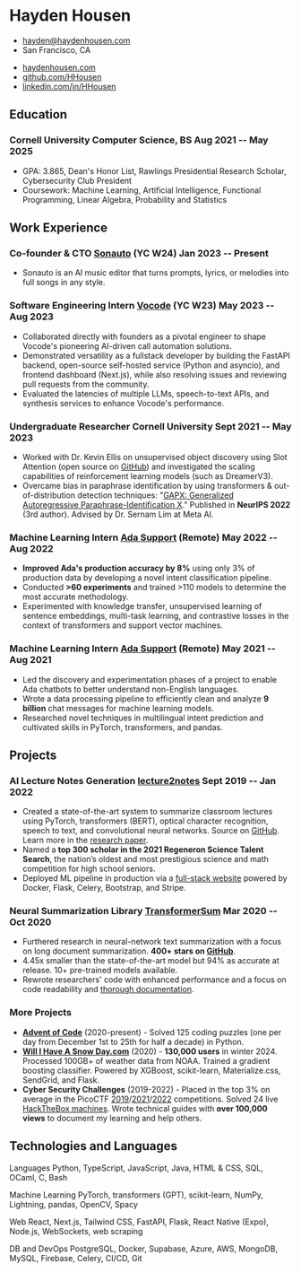 <!-- The (first) h1 will be used as the <title> of the HTML page -->
# Hayden Housen

<!-- The unordered list immediately after the h1 will be formatted on a single
line. It is intended to be used for contact details -->
- <hayden@haydenhousen.com>
- San Francisco, CA

<!-- Social Links -->
- [haydenhousen.com](https://haydenhousen.com)
- [github.com/HHousen](https://github.com/HHousen)
- [linkedin.com/in/HHousen](https://linkedin.com/in/HHousen)

<!-- The paragraph after the h1 and ul and before the first h2 is optional. It
is intended to be used for a short summary. -->

## Education

### <span>Cornell University</span> <span><span>Computer Science, BS</span> <span>Aug 2021 -- May 2025</span></span>

- GPA: 3.865, Dean's Honor List, Rawlings Presidential Research Scholar, Cybersecurity Club President
- Coursework: Machine Learning, Artificial Intelligence, Functional Programming, Linear Algebra, Probability and Statistics

## Work Experience

<!-- You have to wrap the "left" and "right" half of these headings in spans by
hand -->
### <span>Co-founder & CTO</span> <span><span><a href="https://sonauto.ai">Sonauto</a> (YC W24)</span> <span>Jan 2023 -- Present</span></span>

- Sonauto is an AI music editor that turns prompts, lyrics, or melodies into full songs in any style.

### <span>Software Engineering Intern</span> <span><span><a href="https://vocode.dev">Vocode</a> (YC W23)</span> <span>May 2023 -- Aug 2023</span></span>

- Collaborated directly with founders as a pivotal engineer to shape Vocode's pioneering AI-driven call automation solutions.
- Demonstrated versatility as a fullstack developer by building the FastAPI backend, open-source self-hosted service (Python and asyncio), and frontend dashboard (Next.js), while also resolving issues and reviewing pull requests from the community.
- Evaluated the latencies of multiple LLMs, speech-to-text APIs, and synthesis services to enhance Vocode's performance.

### <span>Undergraduate Researcher</span> <span><span>Cornell University</span> <span>Sept 2021 -- May 2023</span></span>

- Worked with Dr. Kevin Ellis on unsupervised object discovery using Slot Attention (open source on [GitHub](https://github.com/HHousen/object-discovery-pytorch)) and investigated the scaling capabilities of reinforcement learning models (such as DreamerV3).
- Overcame bias in paraphrase identification by using transformers & out-of-distribution detection techniques: "[GAPX: Generalized](https://haydenhousen.com/media/GAPX.pdf) [Autoregressive Paraphrase-Identification X](https://haydenhousen.com/media/GAPX.pdf)." Published in **NeurIPS 2022** (3rd author). Advised by Dr. Sernam Lim at Meta AI.

### <span>Machine Learning Intern</span> <span><span><a href="https://ada.cx">Ada Support</a> (Remote)</span> <span>May 2022 -- Aug 2022</span></span>

- **Improved Ada's production accuracy by 8%** using only 3% of production data by developing a novel intent classification pipeline.
- Conducted **>60 experiments** and trained >110 models to determine the most accurate methodology.
- Experimented with knowledge transfer, unsupervised learning of sentence embeddings, multi-task learning, and contrastive losses in the context of transformers and support vector machines.

### <span>Machine Learning Intern</span> <span><span><a href="https://ada.cx">Ada Support</a> (Remote)</span> <span>May 2021 -- Aug 2021</span></span>

- Led the discovery and experimentation phases of a project to enable Ada chatbots to better understand non-English languages.
- Wrote a data processing pipeline to efficiently clean and analyze **9 billion** chat messages for machine learning models.
- Researched novel techniques in multilingual intent prediction and cultivated skills in PyTorch, transformers, and pandas.

## Projects

### <span>AI Lecture Notes Generation</span> <span><span><a href="https://haydenhousen.com/projects/lecture2notes/">lecture2notes</a></span> <span>Sept 2019 -- Jan 2022</span></span>

- Created a state-of-the-art system to summarize classroom lectures using PyTorch, transformers (BERT), optical character recognition, speech to text, and convolutional neural networks. Source on [GitHub](https://github.com/HHousen/lecture2notes/). Learn more in the [research paper](https://haydenhousen.com/media/lecture2notes-paper-v1.pdf).
- Named a **top 300 scholar in the 2021 Regeneron Science Talent Search**, the nation’s oldest and most prestigious science and math competition for high school seniors.
- Deployed ML pipeline in production via a [full-stack website](https://lecture2notes.com/) powered by Docker, Flask, Celery, Bootstrap, and Stripe.

### <span>Neural Summarization Library</span> <span><span><a href="https://github.com/HHousen/TransformerSum">TransformerSum</a></span> <span>Mar 2020 -- Oct 2020</span></span>

- Furthered research in neural-network text summarization with a focus on long document summarization. **400+ stars on [GitHub](https://github.com/HHousen/TransformerSum)**.
- 4.45x smaller than the state-of-the-art model but 94% as accurate at release. 10+ pre-trained models available.
- Rewrote researchers' code with enhanced performance and a focus on code readability and [thorough documentation](https://transformersum.readthedocs.io/en/latest/).

### <span>More Projects</span>

- **[Advent of Code](https://github.com/HHousen/advent-of-code)** (2020-present) - Solved 125 coding puzzles (one per day from December 1st to 25th for half a decade) in Python.
- **[Will I Have A Snow Day.com](https://haydenhousen.com/projects/will-i-have-a-snow-day/)** (2020) - **130,000 users** in winter 2024. Processed 100GB+ of weather data from NOAA. Trained a gradient boosting classifier. Powered by XGBoost, scikit-learn, Materialize.css, SendGrid, and Flask.
- **Cyber Security Challenges** (2019-2022) - Placed in the top 3% on average in the PicoCTF [2019](https://github.com/HHousen/PicoCTF-2019)/[2021](https://github.com/HHousen/PicoCTF-2021)/[2022](https://github.com/HHousen/PicoCTF-2022) competitions. Solved 24 live [HackTheBox machines](https://htb.haydenhousen.com/). Wrote technical guides with **over 100,000 views** to document my learning and help others.

## Technologies and Languages

<span>Languages</span> <span>Python, TypeScript, JavaScript, Java, HTML & CSS, SQL, OCaml, C, Bash</span>

<span>Machine Learning</span> <span>PyTorch, transformers (GPT), scikit-learn, NumPy, Lightning, pandas, OpenCV, Spacy</span>

<span>Web</span> <span>React, Next.js, Tailwind CSS, FastAPI, Flask, React Native (Expo), Node.js, WebSockets, web scraping</span>

<span>DB and DevOps</span> <span>PostgreSQL, Docker, Supabase, Azure, AWS, MongoDB, MySQL, Firebase, Celery, CI/CD, Git</span>

<!-- Resume [generated from markdown](https://github.com/HHousen/resume) and styled with my custom CSS via a python script. -->

